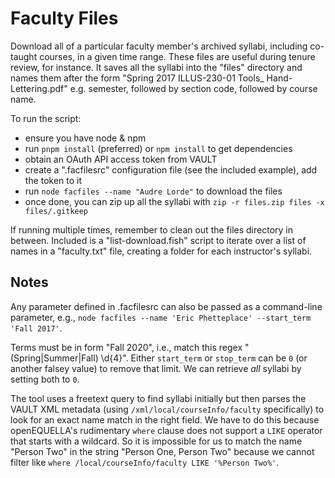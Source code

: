 # Faculty Files

Download all of a particular faculty member's archived syllabi, including co-taught courses, in a given time range. These files are useful during tenure review, for instance. It saves all the syllabi into the "files" directory and names them after the form "Spring 2017 ILLUS-230-01 Tools_ Hand-Lettering.pdf" e.g. semester, followed by section code, followed by course name.

To run the script:

- ensure you have node & npm
- run `pnpm install` (preferred) or `npm install` to get dependencies
- obtain an OAuth API access token from VAULT
- create a ".facfilesrc" configuration file (see the included example), add the token to it
- run `node facfiles --name "Audre Lorde"` to download the files
- once done, you can zip up all the syllabi with `zip -r files.zip files -x files/.gitkeep`

If running multiple times, remember to clean out the files directory in between. Included is a "list-download.fish" script to iterate over a list of names in a "faculty.txt" file, creating a folder for each instructor's syllabi.

## Notes

Any parameter defined in .facfilesrc can also be passed as a command-line parameter, e.g., `node facfiles --name 'Eric Phetteplace' --start_term 'Fall 2017'`.

Terms must be in form "Fall 2020", i.e., match this regex "(Spring|Summer|Fall) \d{4}". Either `start_term` or `stop_term` can be `0` (or another falsey value) to remove that limit. We can retrieve _all_ syllabi by setting both to `0`.

The tool uses a freetext query to find syllabi initially but then parses the VAULT XML metadata (using `/xml/local/courseInfo/faculty` specifically) to look for an exact name match in the right field. We have to do this because openEQUELLA's rudimentary `where` clause does not support a `LIKE` operator that starts with a wildcard. So it is impossible for us to match the name "Person Two" in the string "Person One, Person Two" because we cannot filter like `where /local/courseInfo/faculty LIKE '%Person Two%'`.

